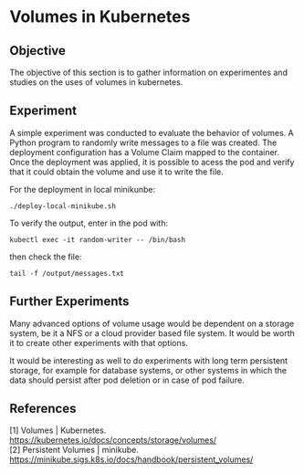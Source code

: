 # Volumes in Kubernetes
## Objective
The objective of this section is to gather information on experimentes and studies on the uses of volumes in kubernetes.

## Experiment
A simple experiment was conducted to evaluate the behavior of volumes. A Python program to randomly write messages to a file was created.
The deployment configuration has a Volume Claim mapped to the container.
Once the deployment was applied, it is possible to acess the pod and verify that it could obtain the volume and use it to write the file.

For the deployment in local minikunbe:

```Shell
./deploy-local-minikube.sh
```

To verify the output, enter in the pod with:

```Shell
kubectl exec -it random-writer -- /bin/bash
```

then check the file:

```Shell
tail -f /output/messages.txt
```

## Further Experiments
Many advanced options of volume usage would be dependent on a storage system, be it a NFS or a cloud provider based file system. It would be worth it to create other experiments with that options.

It would be interesting as well to do experiments with long term persistent storage, for example for database systems, or other systems in which the data should persist after pod deletion or in case of pod failure.

## References
[1] Volumes | Kubernetes. https://kubernetes.io/docs/concepts/storage/volumes/  
[2] Persistent Volumes | minikube. https://minikube.sigs.k8s.io/docs/handbook/persistent_volumes/  